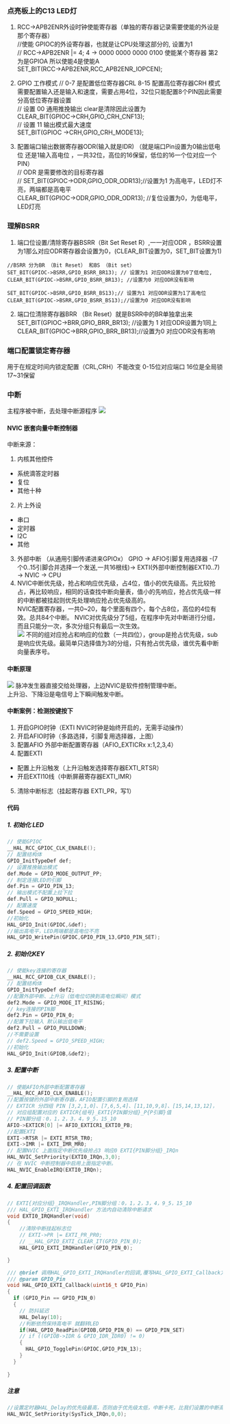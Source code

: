 
### 点亮板上的C13 LED灯
  1. RCC->APB2ENR外设时钟使能寄存器（单独的寄存器记录需要使能的外设是那个寄存器）  
  //使能 GPIOC的外设寄存器，也就是让CPU处理这部分的, 设置为1  
  // RCC->APB2ENR |= 4; 4 -> 0000 0000 0000 0100 使能某个寄存器 第2为是GPIOA 所以使能4是使能A  
  SET_BIT(RCC->APB2ENR,RCC_APB2ENR_IOPCEN); 
  
  2. GPIO 工作模式
  // 0-7 是配置低位寄存器CRL 8-15 配置高位寄存器CRH 模式需要配置输入还是输入和速度，需要占用4位，32位只能配置8个PIN因此需要分高低位寄存器设置  
  // 设置 00 通用推挽输出 clear是清除因此设置为  
  CLEAR_BIT(GPIOC->CRH,GPIO_CRH_CNF13);  
  // 设置 11 输出模式最大速度  
  SET_BIT(GPIOC ->CRH,GPIO_CRH_MODE13);  
  3. 配置端口输出数据寄存器ODR(输入就是IDR) （就是端口Pin设置为0输出低电位 还是1输入高电位 ，一共32位，高位的16保留，低位的16一个位对应一个PIN）  
  // ODR 是需要修改的目标寄存器  
  // SET_BIT(GPIOC->ODR,GPIO_ODR_ODR13);//设置为1 为高电平，LED灯不亮，两端都是高电平  
  CLEAR_BIT(GPIOC->ODR,GPIO_ODR_ODR13); //复位设置为0，为低电平，LED灯亮
### 理解BSRR
  1. 端口位设置/清除寄存器BSRR（Bit Set Reset R）,一一对应ODR ，BSRR设置为1那么对应ODR寄存器会设置为0，(CLEAR_BIT设置为0，SET_BIT设置为1)  
  
    //BSRR 分为BR （Bit Reset） 和BS （Bit set）  
    SET_BIT(GPIOC->BSRR,GPIO_BSRR_BR13); // 设置为1 对应ODR设置为0了低电位,  
    CLEAR_BIT(GPIOC->BSRR,GPIO_BSRR_BR13); //设置为0 对应ODR没有影响  

    SET_BIT(GPIOC->BSRR,GPIO_BSRR_BS13);// 设置为1 对应ODR设置为1了高电位  
    CLEAR_BIT(GPIOC->BSRR,GPIO_BSRR_BS13);//设置为0 对应ODR没有影响  
  2. 端口位清除寄存器BRR （Bit Reset）就是BSRR中的BR单独拿出来  
    SET_BIT(GPIOC->BRR,GPIO_BRR_BR13); //设置为 1 对应ODR设置为1同上  
    CLEAR_BIT(GPIOC->BRR,GPIO_BRR_BR13);//设置为0 对应ODR没有影响  
  
### 端口配置锁定寄存器
 用于在规定时间内锁定配置（CRL,CRH）不能改变 0-15位对应端口 16位是全局锁 17~31保留
### 中断
主程序被中断，去处理中断源程序
![](./images/中断系统_中断体系架构.png)
#### NVIC 嵌套向量中断控制器
中断来源：
1. 内核其他控件
  - 系统滴答定时器
  - 复位
  - 其他十种
2. 片上外设
  - 串口
  - 定时器
  - I2C
  - 其他
3. 外部中断 （从通用引脚传递进来GPIOx）
  GPIO -> AFIO引脚复用选择器 -(7个0..15引脚合并选择一个发送,一共16根线)-> EXTI(外部中断控制器EXTI0..7) -> NVIC -> CPU
4. NVIC中断优先级，抢占和响应优先级，占4位，值小的优先级高。先比较抢占，再比较响应，相同的话查找中断向量表，值小的先响应，抢占优先级一样的中断都被挂起则优先处理响应抢占优先级高的。  
NVIC配置寄存器，一共0~20，每个里面有四个，每个占8位，高位的4位有效。总共84个中断。 
NVIC对优先级分了5组，在程序中先对中断进行分组，而且只能分一次，多次分组只有最后一次生效。  
![](./images/中断系统_中断优先级分组.png)
不同的组对应抢占和响应的位数（一共四位），group是抢占优先级，sub是响应优先级。最简单只选择值为3的分组，只有抢占优先级，谁优先看中断向量表序号。  
#### 中断原理
![](./images/中断原理_nvic电路流程.png)
脉冲发生器直接交给处理器，上边NVIC是软件控制管理中断。  
上升沿、下降沿是电信号上下瞬间触发中断。  
#### 中断案例：检测按键按下
1. 开启GPIO时钟（EXTI NVIC时钟是始终开启的，无需手动操作）
2. 开启AFIO时钟（多路选择，引脚复用选择器，上图） 
3. 配置AFIO 
  外部中断配置寄存器（AFIO_EXTICRx x:1,2,3,4）
4. 配置EXTI
  - 配置上升沿触发（上升沿触发选择寄存器EXTI_RTSR）
  - 开启EXTI10线（中断屏蔽寄存器EXTI_IMR）
5. 清除中断标志（挂起寄存器 EXTI_PR，写1）
#### 代码
##### 1. 初始化 LED
```c
// 使能GPIOC
__HAL_RCC_GPIOC_CLK_ENABLE();
// 配置结构体
GPIO_InitTypeDef def;
// 设置推挽输出模式
def.Mode = GPIO_MODE_OUTPUT_PP;
// 制定连接LED的引脚
def.Pin = GPIO_PIN_13;
// 输出模式不配置上拉下拉
def.Pull = GPIO_NOPULL;
// 配置速度
def.Speed = GPIO_SPEED_HIGH;
//初始化
HAL_GPIO_Init(GPIOC,&def);
//输出高电平，LED两端都是高电位不亮
HAL_GPIO_WritePin(GPIOC,GPIO_PIN_13,GPIO_PIN_SET);
```
##### 2. 初始化KEY
```c
// 使能key连接的寄存器
__HAL_RCC_GPIOB_CLK_ENABLE();
// 配置结构体
GPIO_InitTypeDef def2;
//配置外部中断、上升沿（低电位切换到高电位瞬间）模式
def2.Mode = GPIO_MODE_IT_RISING;
// key连接的PIN脚
def2.Pin = GPIO_PIN_0;
//配置下拉输入 默认输出低电平 
def2.Pull = GPIO_PULLDOWN;
//不需要设置
// def2.Speed = GPIO_SPEED_HIGH;
//初始化
HAL_GPIO_Init(GPIOB,&def2);
```
##### 3. 配置中断
```c
// 使能AFIO外部中断配置寄存器
__HAL_RCC_AFIO_CLK_ENABLE();
//配置按键的外部中断寄存器，AFIO配置引脚的复用选择
// EXTICR 分四组 PIN [3,2,1,0]、[7,6,5,4]、[11,10,9,8]、[15,14,13,12]，
// 对应组配置对应的 EXTICR{组号}_EXTI{PIN脚分组}_P{P引脚}值
// PIN脚分组：0，1，2，3，4，9_5，15_10
AFIO->EXTICR[0] |= AFIO_EXTICR1_EXTI0_PB;
//配置EXTI
EXTI->RTSR |= EXTI_RTSR_TR0;
EXTI->IMR |= EXTI_IMR_MR0;
// 配置NVIC 上面指定中断优先级抢占3 响应0 EXTI{PIN脚分组}_IRQn
HAL_NVIC_SetPriority(EXTI0_IRQn,3,0);
// 在 NVIC 中断控制器中启用上面指定中断。
HAL_NVIC_EnableIRQ(EXTI0_IRQn);
```
##### 4. 配置回调函数
```c
// EXTI{对应分组}_IRQHandler,PIN脚分组：0，1，2，3，4，9_5，15_10
/// HAL_GPIO_EXTI_IRQHandler 方法内自动清除中断请求
void EXTI0_IRQHandler(void)
{
    //清除中断挂起标志位
    // EXTI->PR |= EXTI_PR_PR0;
    // __HAL_GPIO_EXTI_CLEAR_IT(GPIO_PIN_0);
    HAL_GPIO_EXTI_IRQHandler(GPIO_PIN_0);

}

/// @brief 调用HAL_GPIO_EXTI_IRQHandler的回调,覆写HAL_GPIO_EXTI_Callback方法
/// @param GPIO_Pin 
void HAL_GPIO_EXTI_Callback(uint16_t GPIO_Pin)
{
  if (GPIO_Pin == GPIO_PIN_0)
  {
    // 防抖延迟
    HAL_Delay(10);
    //判断依然保持高电平 就翻转LED
    if(HAL_GPIO_ReadPin(GPIOB,GPIO_PIN_0) == GPIO_PIN_SET)
    // if ((GPIOB->IDR & GPIO_IDR_IDR0) != 0)
    {
      HAL_GPIO_TogglePin(GPIOC,GPIO_PIN_13);
    }
  }
  
}
```
##### 注意
```c
//设置定时器HAL_Delay的优先级最高，否则由于优先级太低，中断卡死，比我们设置的中断高即可
HAL_NVIC_SetPriority(SysTick_IRQn,0,0);
```


